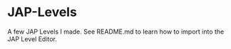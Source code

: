 # JAP-Levels
A few JAP Levels I made. See README.md to learn how to import into the JAP Level Editor.
